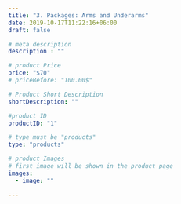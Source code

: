 ```yaml
---
title: "3. Packages: Arms and Underarms"
date: 2019-10-17T11:22:16+06:00
draft: false

# meta description
description : ""

# product Price
price: "$70"
# priceBefore: "100.00$"

# Product Short Description
shortDescription: ""

#product ID
productID: "1"

# type must be "products"
type: "products"

# product Images
# first image will be shown in the product page
images:
  - image: ""

---
```



